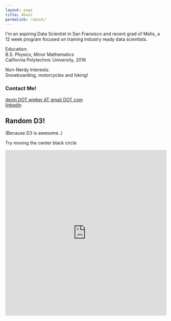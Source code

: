 ```yaml
---
layout: page
title: About
permalink: /about/
---
```


I'm an aspiring Data Scientist in San Fransisco and recent grad of Metis, a 12 week program focused on training industry ready data scientists. 

Education:  
B.S. Physics, Minor Mathematics  
California Polytechnic University, 2016

Non-Nerdy Interests:  
Snowboarding, motorcycles and hiking!

### Contact Me!

[devin DOT wieker AT gmail DOT com](mailto:devin.wieker@gmail.com)  
[linkedin](https://www.linkedin.com/in/dwieker)



## Random D3!     
(Because D3 is awesome..)

Try moving the center black circle

<iframe src="https://vida.io/gists/ZWvFc6xXsXFBgSFgE/index.html" seamless frameborder="0" width="508" height="521"></iframe>



